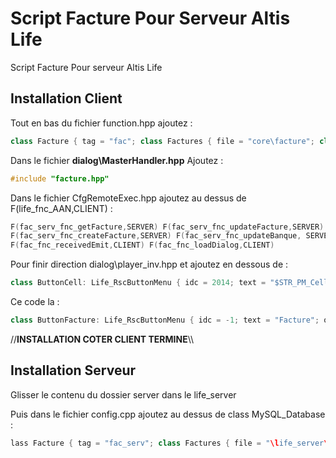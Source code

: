 # Script Facture Pour Serveur Altis Life

Script Facture Pour serveur Altis Life

## Installation Client



Tout en bas du fichier function.hpp ajoutez :
```hpp
class Facture { tag = "fac"; class Factures { file = "core\facture"; class searchListbox; class init; class onLbSelChanged; class payFacture; class refuseFacture; class loadDialog; class createFactureClient; class receivedEmit; }; };
```

Dans le fichier **dialog\MasterHandler.hpp** Ajoutez : 

```hpp
#include "facture.hpp"
```
Dans le fichier CfgRemoteExec.hpp ajoutez au dessus de F(life_fnc_AAN,CLIENT) : 
```hpp
F(fac_serv_fnc_getFacture,SERVER) F(fac_serv_fnc_updateFacture,SERVER)
F(fac_serv_fnc_createFacture,SERVER) F(fac_serv_fnc_updateBanque, SERVER)
F(fac_fnc_receivedEmit,CLIENT) F(fac_fnc_loadDialog,CLIENT)
``` 
Pour finir direction dialog\player_inv.hpp et ajoutez en  dessous de : 
```hpp
class ButtonCell: Life_RscButtonMenu { idc = 2014; text = "$STR_PM_CellPhone"; onButtonClick = "createDialog ""Life_cell_phone"";"; x = 0.42 + (6.25 / 19.8) + (1 / 250 / (safezoneW / safezoneH)); y = 0.8 - (1 / 25); w = (6.25 / 40); h = (1 / 25); };
```
Ce code la : 
```hpp
class ButtonFacture: Life_RscButtonMenu { idc = -1; text = "Facture"; onButtonClick = "closeDialog 0; createDialog ""facture"";"; x = 0.1 + (6.25 / 19.8) + (1 / 250 / (safezoneW / safezoneH)); y = 0.805; w = (6.25 / 40); h = (1 / 25); };
```

//**INSTALLATION COTER CLIENT TERMINE**\\\
## Installation Serveur 

Glisser le contenu du dossier server dans le life_server

Puis dans le fichier config.cpp ajoutez au dessus de class MySQL_Database : 

```hpp 
lass Facture { tag = "fac_serv"; class Factures { file = "\life_server\Functions\Facture"; class updateFacture; class getFacture; class createFacture; class updateBanque; }; };
```


